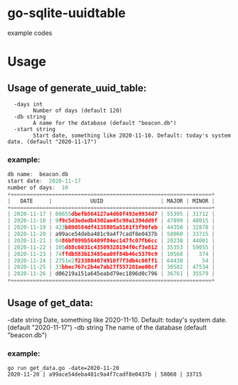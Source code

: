 # go-sqlite-uuidtable
example codes

# Usage
## Usage of generate_uuid_table:
```
  -days int
        Number of days (default 120)
  -db string
        A name for the database (default "beacon.db")
  -start string
        Start date, something like 2020-11-10. Default: today's system date. (default "2020-11-17")
```
### example:
```go run generate_uuid_table.go -days=10
db name:  beacon.db
start date:  2020-11-17
number of days:  10
+===============================================================+
|   DATE     |            UUID                  | MAJOR | MINOR |
+===============================================================+
| 2020-11-17 | 00655dbefb564127a4d60f493e9934d7 | 55395 | 31712 |
| 2020-11-18 | 9f9c5d3ededb4302ae45c99a1394dd9f | 47899 | 48015 |
| 2020-11-19 | 423b090584df4135805a5181f3f90feb | 44350 | 32878 |
| 2020-11-20 | a99ace54deba481c9a4f7cadf8e0437b | 58060 | 33715 |
| 2020-11-21 | 0486bf099b56409f84ec147fc07fb6cc | 20238 | 44001 |
| 2020-11-22 | 105d88c6031c43509328194f0cf3e812 | 35353 | 59055 |
| 2020-11-23 | 74ffdb583b13485ea09f84b46c5379c9 | 10568 |   374 |
| 2020-11-24 | 2751e2f233804074910f7f3db4c06ff1 | 64430 |    54 |
| 2020-11-25 | 33bbec767c2b4e7ab27f557281ee00cf | 30502 | 47534 |
| 2020-11-26 | d06219a151a645eabd79ec1896d0c796 | 36761 | 35579 |
+===============================================================+
```


## Usage of get_data:
  -date string
        Date, something like 2020-11-10. Default: today's system date.  (default "2020-11-17")
  -db string
        The name of the database (default "beacon.db")

### example:
```
go run get_data.go -date=2020-11-20
2020-11-20 | a99ace54deba481c9a4f7cadf8e0437b | 58060 | 33715
```
